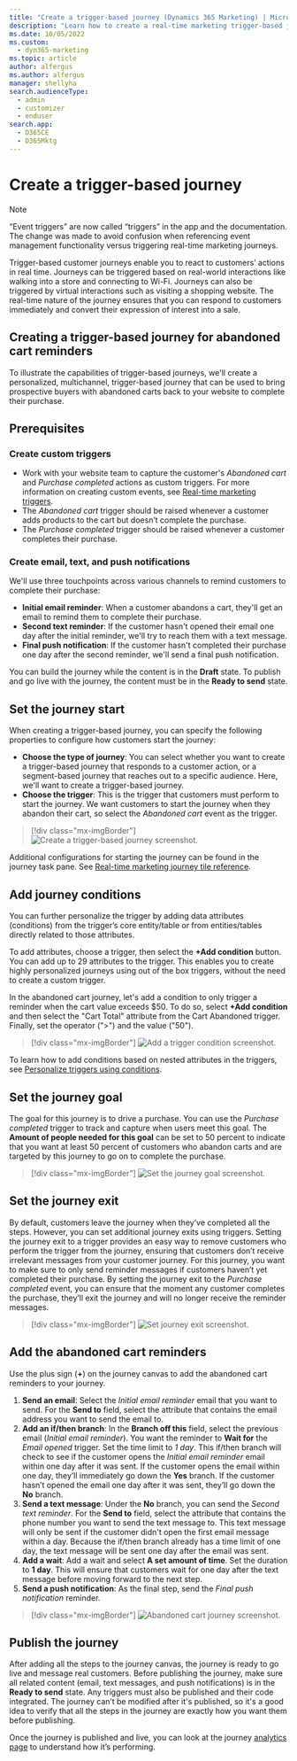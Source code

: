 ```yaml
---
title: "Create a trigger-based journey (Dynamics 365 Marketing) | Microsoft Docs"
description: "Learn how to create a real-time marketing trigger-based journey in Dynamics 365 Marketing."
ms.date: 10/05/2022
ms.custom: 
  - dyn365-marketing
ms.topic: article
author: alfergus
ms.author: alfergus
manager: shellyha
search.audienceType: 
  - admin
  - customizer
  - enduser
search.app: 
  - D365CE
  - D365Mktg
---
```


# Create a trigger-based journey

> [!Note]
> “Event triggers” are now called “triggers” in the app and the documentation. The change was made to avoid confusion when referencing event management functionality versus triggering real-time marketing journeys.

Trigger-based customer journeys enable you to react to customers’ actions in real time. Journeys can be triggered based on real-world interactions like walking into a store and connecting to Wi-Fi. Journeys can also be triggered by virtual interactions such as visiting a shopping website. The real-time nature of the journey ensures that you can respond to customers immediately and convert their expression of interest into a sale.

## Creating a trigger-based journey for abandoned cart reminders

To illustrate the capabilities of trigger-based journeys, we'll create a personalized, multichannel, trigger-based journey that can be used to bring prospective buyers with abandoned carts back to your website to complete their purchase.  

## Prerequisites

### Create custom triggers

- Work with your website team to capture the customer's *Abandoned cart* and *Purchase completed* actions as custom triggers. For more information on creating custom events, see [Real-time marketing triggers](real-time-marketing-triggers.md).
- The *Abandoned cart* trigger should be raised whenever a customer adds products to the cart but doesn’t complete the purchase.  
- The *Purchase completed* trigger should be raised whenever a customer completes their purchase.

### Create email, text, and push notifications

We'll use three touchpoints across various channels to remind customers to complete their purchase:

- **Initial email reminder**: When a customer abandons a cart, they'll get an email to remind them to complete their purchase.  
- **Second text reminder**: If the customer hasn't opened their email one day after the initial reminder, we'll try to reach them with a text message.
- **Final push notification**: If the customer hasn't completed their purchase one day after the second reminder, we'll send a final push notification.

You can build the journey while the content is in the **Draft** state. To publish and go live with the journey, the content must be in the **Ready to send** state.

## Set the journey start

When creating a trigger-based journey, you can specify the following properties to configure how customers start the journey:

- **Choose the type of journey**: You can select whether you want to create a trigger-based journey that responds to a customer action, or a segment-based journey that reaches out to a specific audience. Here, we'll want to create a trigger-based journey.
- **Choose the trigger**: This is the trigger that customers must perform to start the journey. We want customers to start the journey when they abandon their cart, so select the *Abandoned cart* event as the trigger.

> [!div class="mx-imgBorder"]
> ![Create a trigger-based journey screenshot.](media/real-time-marketing-trigger-based-journey.png "Create a trigger-based journey screenshot")

Additional configurations for starting the journey can be found in the journey task pane. See [Real-time marketing journey tile reference](real-time-marketing-tile-reference.md).

## Add journey conditions

You can further personalize the trigger by adding data attributes (conditions) from the trigger’s core entity/table or from entities/tables directly related to those attributes.

To add attributes, choose a trigger, then select the **+Add condition** button. You can add up to 29 attributes to the trigger. This enables you to create highly personalized journeys using out of the box triggers, without the need to create a custom trigger.

In the abandoned cart journey, let's add a condition to only trigger a reminder when the cart value exceeds $50. To do so, select **+Add condition** and then select the "Cart Total" attribute from the Cart Abandoned trigger. Finally, set the operator (">") and the value ("50").

> [!div class="mx-imgBorder"]
> ![Add a trigger condition screenshot.](media/real-time-marketing-trigger-attribute.png "Add a trigger condition screenshot")

To learn how to add conditions based on nested attributes in the triggers, see [Personalize triggers using conditions](real-time-marketing-personalize-triggers.md).

## Set the journey goal

The goal for this journey is to drive a purchase. You can use the *Purchase completed* trigger to track and capture when users meet this goal. The **Amount of people needed for this goal** can be set to 50 percent to indicate that you want at least 50 percent of customers who abandon carts and are targeted by this journey to go on to complete the purchase.

> [!div class="mx-imgBorder"]
> ![Set the journey goal screenshot.](media/real-time-marketing-trigger-based-journey-goal.png "Set the journey goal screenshot")

## Set the journey exit

By default, customers leave the journey when they’ve completed all the steps. However, you can set additional journey exits using triggers. Setting the journey exit to a trigger provides an easy way to remove customers who perform the trigger from the journey, ensuring that customers don’t receive irrelevant messages from your customer journey. For this journey, you want to make sure to only send reminder messages if customers haven’t yet completed their purchase. By setting the journey exit to the *Purchase completed* event, you can ensure that the moment any customer completes the purchase, they’ll exit the journey and will no longer receive the reminder messages.

> [!div class="mx-imgBorder"]
> ![Set journey exit screenshot.](media/real-time-marketing-trigger-based-journey-exit.png "Set journey exit screenshot")

## Add the abandoned cart reminders

Use the plus sign (**+**) on the journey canvas to add the abandoned cart reminders to your journey.

1. **Send an email**: Select the *Initial email reminder* email that you want to send. For the **Send to** field, select the attribute that contains the email address you want to send the email to.
1. **Add an if/then branch**: In the **Branch off this** field, select the previous email (*Initial email reminder*). You want the reminder to **Wait for** the *Email opened* trigger. Set the time limit to *1 day*. This if/then branch will check to see if the customer opens the *Initial email reminder* email within one day after it was sent. If the customer opens the email within one day, they’ll immediately go down the **Yes** branch. If the customer hasn’t opened the email one day after it was sent, they’ll go down the **No** branch.
1. **Send a text message**: Under the **No** branch, you can send the *Second text reminder*. For the **Send to** field, select the attribute that contains the phone number you want to send the text message to. This text message will only be sent if the customer didn't open the first email message within a day. Because the if/then branch already has a time limit of one day, the text message will be sent one day after the email was sent.
1. **Add a wait**: Add a wait and select **A set amount of time**. Set the duration to **1 day**. This will ensure that customers wait for one day after the text message before moving forward to the next step.
1. **Send a push notification**: As the final step, send the *Final push notification* reminder.

> [!div class="mx-imgBorder"]
> ![Abandoned cart journey screenshot.](media/real-time-marketing-trigger-based-abandoned-cart-journey.png "Abandoned cart journey screenshot")

## Publish the journey

After adding all the steps to the journey canvas, the journey is ready to go live and message real customers. Before publishing the journey, make sure all related content (email, text messages, and push notifications) is in the **Ready to send** state. Any triggers must also be published and their code integrated. The journey can’t be modified after it's published, so it's a good idea to verify that all the steps in the journey are exactly how you want them before publishing.

Once the journey is published and live, you can look at the journey [analytics page](real-time-marketing-analytics.md) to understand how it’s performing.